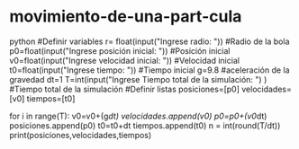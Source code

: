 # movimiento-de-una-part-cula
python
#Definir variables
r= float(input("Ingrese radio: ")) #Radio de la bola
p0=float(input("Ingrese posición inicial: ")) #Posición inicial
v0=float(input("Ingrese velocidad inicial: ")) #Velocidad inicial
t0=float(input("Ingrese tiempo: ")) #Tiempo inicial
g=9.8  #aceleración de la gravedad
dt=1
T=int(input("Ingrese Tiempo total de la simulación: ") ) #Tiempo total de la simulación
#Definir listas
posiciones=[p0]
velocidades=[v0]
tiempos=[t0]

for i in range(T):
    v0=v0+(g*dt)
    velocidades.append(v0)
    p0=p0+(v0*dt)
    posiciones.append(p0)
    t0=t0+dt
    tiempos.append(t0)
    n = int(round(T/dt))
    print(posiciones,velocidades,tiempos)
